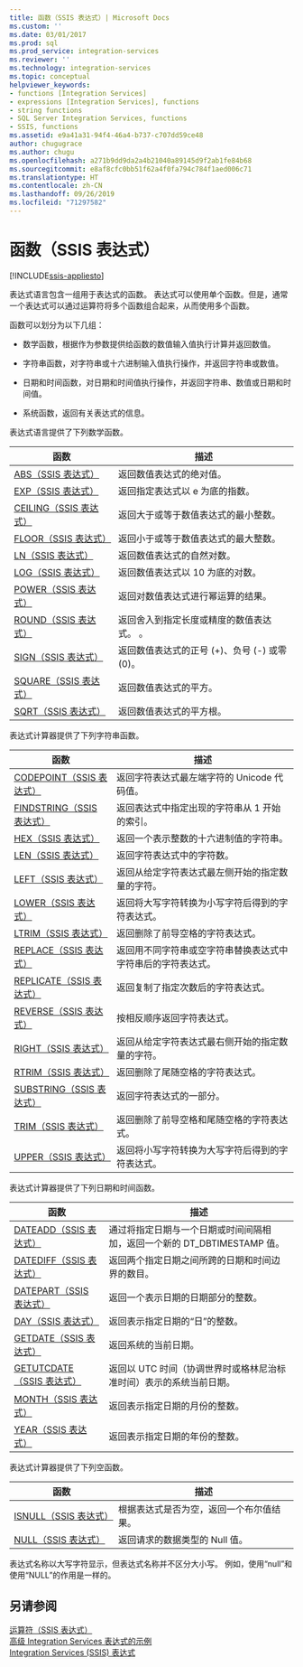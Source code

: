 ```yaml
---
title: 函数（SSIS 表达式）| Microsoft Docs
ms.custom: ''
ms.date: 03/01/2017
ms.prod: sql
ms.prod_service: integration-services
ms.reviewer: ''
ms.technology: integration-services
ms.topic: conceptual
helpviewer_keywords:
- functions [Integration Services]
- expressions [Integration Services], functions
- string functions
- SQL Server Integration Services, functions
- SSIS, functions
ms.assetid: e9a41a31-94f4-46a4-b737-c707dd59ce48
author: chugugrace
ms.author: chugu
ms.openlocfilehash: a271b9dd9da2a4b21040a89145d9f2ab1fe84b68
ms.sourcegitcommit: e8af8cfc0bb51f62a4f0fa794c784f1aed006c71
ms.translationtype: HT
ms.contentlocale: zh-CN
ms.lasthandoff: 09/26/2019
ms.locfileid: "71297582"
---
```

# <a name="functions-ssis-expression"></a>函数（SSIS 表达式）

[!INCLUDE[ssis-appliesto](../../includes/ssis-appliesto-ssvrpluslinux-asdb-asdw-xxx.md)]


  表达式语言包含一组用于表达式的函数。 表达式可以使用单个函数。但是，通常一个表达式可以通过运算符将多个函数组合起来，从而使用多个函数。  
  
 函数可以划分为以下几组：  
  
-   数学函数，根据作为参数提供给函数的数值输入值执行计算并返回数值。  
  
-   字符串函数，对字符串或十六进制输入值执行操作，并返回字符串或数值。  
  
-   日期和时间函数，对日期和时间值执行操作，并返回字符串、数值或日期和时间值。  
  
-   系统函数，返回有关表达式的信息。  
  
 表达式语言提供了下列数学函数。  
  
|函数|描述|  
|--------------|-----------------|  
|[ABS（SSIS 表达式）](../../integration-services/expressions/abs-ssis-expression.md)|返回数值表达式的绝对值。|  
|[EXP（SSIS 表达式）](../../integration-services/expressions/exp-ssis-expression.md)|返回指定表达式以 e 为底的指数。|  
|[CEILING（SSIS 表达式）](../../integration-services/expressions/ceiling-ssis-expression.md)|返回大于或等于数值表达式的最小整数。|  
|[FLOOR（SSIS 表达式）](../../integration-services/expressions/floor-ssis-expression.md)|返回小于或等于数值表达式的最大整数。|  
|[LN（SSIS 表达式）](../../integration-services/expressions/ln-ssis-expression.md)|返回数值表达式的自然对数。|  
|[LOG（SSIS 表达式）](../../integration-services/expressions/log-ssis-expression.md)|返回数值表达式以 10 为底的对数。|  
|[POWER（SSIS 表达式）](../../integration-services/expressions/power-ssis-expression.md)|返回对数值表达式进行幂运算的结果。|  
|[ROUND（SSIS 表达式）](../../integration-services/expressions/round-ssis-expression.md)|返回舍入到指定长度或精度的数值表达式。 。|  
|[SIGN（SSIS 表达式）](../../integration-services/expressions/sign-ssis-expression.md)|返回数值表达式的正号 (+)、负号 (-) 或零 (0)。|  
|[SQUARE（SSIS 表达式）](../../integration-services/expressions/square-ssis-expression.md)|返回数值表达式的平方。|  
|[SQRT（SSIS 表达式）](../../integration-services/expressions/sqrt-ssis-expression.md)|返回数值表达式的平方根。|  
  
 表达式计算器提供了下列字符串函数。  
  
|函数|描述|  
|--------------|-----------------|  
|[CODEPOINT（SSIS 表达式）](../../integration-services/expressions/codepoint-ssis-expression.md)|返回字符表达式最左端字符的 Unicode 代码值。|  
|[FINDSTRING（SSIS 表达式）](../../integration-services/expressions/findstring-ssis-expression.md)|返回表达式中指定出现的字符串从 1 开始的索引。|  
|[HEX（SSIS 表达式）](../../integration-services/expressions/hex-ssis-expression.md)|返回一个表示整数的十六进制值的字符串。|  
|[LEN（SSIS 表达式）](../../integration-services/expressions/len-ssis-expression.md)|返回字符表达式中的字符数。|  
|[LEFT（SSIS 表达式）](../../integration-services/expressions/left-ssis-expression.md)|返回从给定字符表达式最左侧开始的指定数量的字符。|  
|[LOWER（SSIS 表达式）](../../integration-services/expressions/lower-ssis-expression.md)|返回将大写字符转换为小写字符后得到的字符表达式。|  
|[LTRIM（SSIS 表达式）](../../integration-services/expressions/ltrim-ssis-expression.md)|返回删除了前导空格的字符表达式。|  
|[REPLACE（SSIS 表达式）](../../integration-services/expressions/replace-ssis-expression.md)|返回用不同字符串或空字符串替换表达式中字符串后的字符表达式。|  
|[REPLICATE（SSIS 表达式）](../../integration-services/expressions/replicate-ssis-expression.md)|返回复制了指定次数后的字符表达式。|  
|[REVERSE（SSIS 表达式）](../../integration-services/expressions/reverse-ssis-expression.md)|按相反顺序返回字符表达式。|  
|[RIGHT（SSIS 表达式）](../../integration-services/expressions/right-ssis-expression.md)|返回从给定字符表达式最右侧开始的指定数量的字符。|  
|[RTRIM（SSIS 表达式）](../../integration-services/expressions/rtrim-ssis-expression.md)|返回删除了尾随空格的字符表达式。|  
|[SUBSTRING（SSIS 表达式）](../../integration-services/expressions/substring-ssis-expression.md)|返回字符表达式的一部分。|  
|[TRIM（SSIS 表达式）](../../integration-services/expressions/trim-ssis-expression.md)|返回删除了前导空格和尾随空格的字符表达式。|  
|[UPPER（SSIS 表达式）](../../integration-services/expressions/upper-ssis-expression.md)|返回将小写字符转换为大写字符后得到的字符表达式。|  
  
 表达式计算器提供了下列日期和时间函数。  
  
|函数|描述|  
|--------------|-----------------|  
|[DATEADD（SSIS 表达式）](../../integration-services/expressions/dateadd-ssis-expression.md)|通过将指定日期与一个日期或时间间隔相加，返回一个新的 DT_DBTIMESTAMP 值。|  
|[DATEDIFF（SSIS 表达式）](../../integration-services/expressions/datediff-ssis-expression.md)|返回两个指定日期之间所跨的日期和时间边界的数目。|  
|[DATEPART（SSIS 表达式）](../../integration-services/expressions/datepart-ssis-expression.md)|返回一个表示日期的日期部分的整数。|  
|[DAY（SSIS 表达式）](../../integration-services/expressions/day-ssis-expression.md)|返回表示指定日期的“日”的整数。|  
|[GETDATE（SSIS 表达式）](../../integration-services/expressions/getdate-ssis-expression.md)|返回系统的当前日期。|  
|[GETUTCDATE（SSIS 表达式）](../../integration-services/expressions/getutcdate-ssis-expression.md)|返回以 UTC 时间（协调世界时或格林尼治标准时间）表示的系统当前日期。|  
|[MONTH（SSIS 表达式）](../../integration-services/expressions/month-ssis-expression.md)|返回表示指定日期的月份的整数。|  
|[YEAR（SSIS 表达式）](../../integration-services/expressions/year-ssis-expression.md)|返回表示指定日期的年份的整数。|  
  
 表达式计算器提供了下列空函数。  
  
|函数|描述|  
|--------------|-----------------|  
|[ISNULL（SSIS 表达式）](../../integration-services/expressions/isnull-ssis-expression.md)|根据表达式是否为空，返回一个布尔值结果。|  
|[NULL（SSIS 表达式）](../../integration-services/expressions/null-ssis-expression.md)|返回请求的数据类型的 Null 值。|  
  
 表达式名称以大写字符显示，但表达式名称并不区分大小写。 例如，使用“null”和使用“NULL”的作用是一样的。  
  
## <a name="see-also"></a>另请参阅  
 [运算符（SSIS 表达式）](../../integration-services/expressions/operators-ssis-expression.md)   
 [高级 Integration Services 表达式的示例](../../integration-services/expressions/examples-of-advanced-integration-services-expressions.md)   
 [Integration Services (SSIS) 表达式](../../integration-services/expressions/integration-services-ssis-expressions.md)  
  
  
